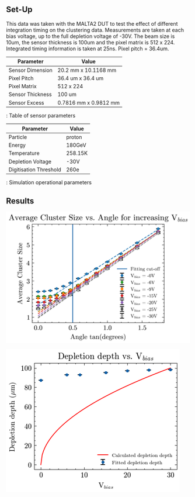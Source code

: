 ## Set-Up

This data was taken with the MALTA2 DUT to test the effect of different integration timing on the clustering data. Measurements are taken at each bias voltage, up to the full depletion voltage of -30V. The beam size is 10um, the sensor thickness is 100um and the pixel matrix is 512 x 224. Integrated timing information is taken at 25ns. Pixel pitch = 36.4um.

| Parameter        | Value                 |
|------------------|-----------------------|
| Sensor Dimension | 20.2 mm x 10.1168 mm  |
| Pixel Pitch      | 36.4 um x 36.4 um     |
| Pixel Matrix     | 512 x 224             |
| Sensor Thickness | 100 um                |
| Sensor Excess    | 0.7816 mm x 0.9812 mm |

: Table of sensor parameters

| Parameter              | Value   |
|------------------------|---------|
| Particle               | proton  |
| Energy                 | 180GeV  |
| Temperature            | 258.15K |
| Depletion Voltage      | -30V    |
| Digitisation Threshold | 260e    |

: Simulation operational parameters


## Results

![Cluster size vs. tan(angle) with linear fits included](Plots/Depletion_depth_linear_fit_comparison_wFits.png)

![Linearly fitted cluster size data to produce depletion depth vs. bias voltage](Plots/Depletion_depth_linear_fit_comparison_new.png)
